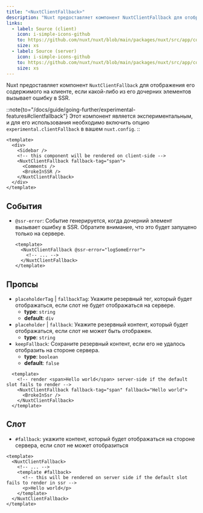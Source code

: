```yaml
---
title: "<NuxtClientFallback>"
description: "Nuxt предоставляет компонент NuxtClientFallback для отображения его содержимого на клиенте, если какой-либо из его дочерних элементов вызывает ошибку в SSR"
links:
  - label: Source (client)
    icon: i-simple-icons-github
    to: https://github.com/nuxt/nuxt/blob/main/packages/nuxt/src/app/components/client-fallback.client.ts
    size: xs
  - label: Source (server)
    icon: i-simple-icons-github
    to: https://github.com/nuxt/nuxt/blob/main/packages/nuxt/src/app/components/client-fallback.server.ts
    size: xs
---
```



Nuxt предоставляет компонент `NuxtClientFallback` для отображения его содержимого на клиенте, если какой-либо из его дочерних элементов вызывает ошибку в SSR.

::note{to="/docs/guide/going-further/experimental-features#clientfallback"}
Этот компонент является экспериментальным, и для его использования необходимо включить опцию `experimental.clientFallback` в вашем `nuxt.config`.
::

```vue [pages/example.vue]
<template>
  <div>
    <Sidebar />
    <!-- this component will be rendered on client-side -->
    <NuxtClientFallback fallback-tag="span">
      <Comments />
      <BrokeInSSR />
    </NuxtClientFallback>
  </div>
</template>
```

## События

- `@ssr-error`: Событие генерируется, когда дочерний элемент вызывает ошибку в SSR. Обратите внимание, что это будет запущено только на сервере.

  ```vue
  <template>
    <NuxtClientFallback @ssr-error="logSomeError">
      <!-- ... -->
    </NuxtClientFallback>
  </template>
  ```

## Пропсы

- `placeholderTag` | `fallbackTag`: Укажите резервный тег, который будет отображаться, если слот не будет отображаться на сервере.
  - **type**: `string`
  - **default**: `div`
- `placeholder` | `fallback`: Укажите резервный контент, который будет отображаться, если слот не может быть отображен.
  - **type**: `string`
- `keepFallback`: Сохраните резервный контент, если его не удалось отобразить на стороне сервера.
  - **type**: `boolean`
  - **default**: `false`

```vue
  <template>
    <!-- render <span>Hello world</span> server-side if the default slot fails to render -->
    <NuxtClientFallback fallback-tag="span" fallback="Hello world">
      <BrokeInSsr />
    </NuxtClientFallback>
  </template>
```

## Слот

- `#fallback`: укажите контент, который будет отображаться на стороне сервера, если слот не может отобразиться

```vue
<template>
  <NuxtClientFallback>
    <!-- ... -->
    <template #fallback>
      <!-- this will be rendered on server side if the default slot fails to render in ssr -->
      <p>Hello world</p>
    </template>
  </NuxtClientFallback>
</template>
```
